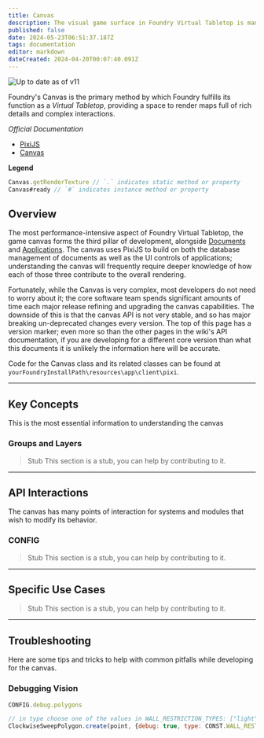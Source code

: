 ```yaml
---
title: Canvas
description: The visual game surface in Foundry Virtual Tabletop is managed by a WebGL-powered canvas which uses the PixiJS library.
published: false
date: 2024-05-23T06:51:37.187Z
tags: documentation
editor: markdown
dateCreated: 2024-04-20T00:07:40.091Z
---
```


![Up to date as of v11](https://img.shields.io/badge/FoundryVTT-v11-informational)

Foundry's Canvas is the primary method by which Foundry fulfills its function as a *Virtual Tabletop*, providing a space to render maps full of rich details and complex interactions.

*Official Documentation*

- [PixiJS](https://pixijs.com/)
- [Canvas](https://foundryvtt.com/api/classes/client.Canvas.html)

**Legend**

```js
Canvas.getRenderTexture // `.` indicates static method or property
Canvas#ready // `#` indicates instance method or property
```

## Overview

The most performance-intensive aspect of Foundry Virtual Tabletop, the game canvas forms the third pillar of development, alongside [Documents](/en/development/api/document) and [Applications](/en/development/api/applicationv2). The canvas uses PixiJS to build on both the database management of documents as well as the UI controls of applications; understanding the canvas will frequently require deeper knowledge of how each of those three contribute to the overall rendering. 

Fortunately, while the Canvas is very complex, most developers do not need to worry about it; the core software team spends significant amounts of time each major release refining and upgrading the canvas capabilities. The downside of this is that the canvas API is not very stable, and so has major breaking un-deprecated changes every version. The top of this page has a version marker; even more so than the other pages in the wiki's API documentation, if you are developing for a different core version than what this documents it is unlikely the information here will be accurate.

Code for the Canvas class and its related classes can be found at `yourFoundryInstallPath\resources\app\client\pixi`.

---
## Key Concepts

This is the most essential information to understanding the canvas

### Groups and Layers

> Stub
> This section is a stub, you can help by contributing to it.

---
## API Interactions

The canvas has many points of interaction for systems and modules that wish to modify its behavior.

### CONFIG

> Stub
> This section is a stub, you can help by contributing to it.

---
## Specific Use Cases

> Stub
> This section is a stub, you can help by contributing to it.

---
## Troubleshooting

Here are some tips and tricks to help with common pitfalls while developing for the canvas.

### Debugging Vision

```js
CONFIG.debug.polygons

// in type choose one of the values in WALL_RESTRICTION_TYPES: ["light", "sight", "sound", "move"]
ClockwiseSweepPolygon.create(point, {debug: true, type: CONST.WALL_RESTRICTION_TYPES})
```